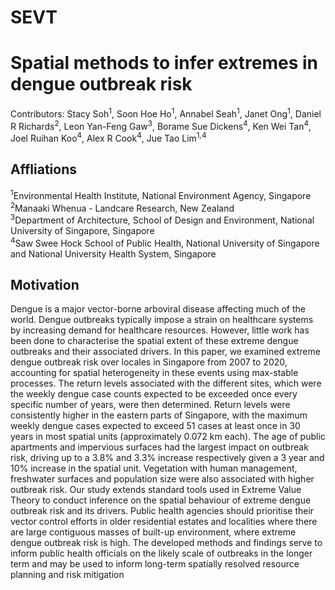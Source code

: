# SEVT

# Spatial methods to infer extremes in dengue outbreak risk
Contributors: Stacy Soh<sup>1</sup>, Soon Hoe Ho<sup>1</sup>, Annabel Seah<sup>1</sup>,  Janet Ong<sup>1</sup>, Daniel R Richards<sup>2</sup>, Leon Yan-Feng Gaw<sup>3</sup>, Borame Sue Dickens<sup>4</sup>, Ken Wei Tan<sup>4</sup>, Joel Ruihan Koo<sup>4</sup>, Alex R Cook<sup>4</sup>, Jue Tao Lim<sup>1,4</sup>

## Affliations
<sup>1</sup>Environmental Health Institute, National Environment Agency, Singapore<br/>
<sup>2</sup>Manaaki Whenua - Landcare Research, New Zealand<br/>
<sup>3</sup>Department of Architecture, School of Design and Environment, National University of Singapore, Singapore<br/>
<sup>4</sup>Saw Swee Hock School of Public Health, National University of Singapore and National University Health System, Singapore<br/>

## Motivation
Dengue  is  a  major  vector-borne  arboviral  disease  affecting  much  of  the  world.   Dengue outbreaks typically impose a strain on healthcare systems by increasing demand for healthcare resources.  However, little work has been done to characterise the spatial extent of these extreme dengue  outbreaks  and  their  associated  drivers.   In  this  paper,  we  examined  extreme  dengue outbreak risk over locales in Singapore from 2007 to 2020, accounting for spatial heterogeneity in these events using max-stable processes.  The return levels associated with the different sites, which were the weekly dengue case counts expected to be exceeded once every specific number of years, were then determined.  Return levels were consistently higher in the eastern parts of Singapore, with the maximum weekly dengue cases expected to exceed 51 cases at least once in 30 years in most spatial units (approximately 0.072 km each).  The age of public apartments and impervious surfaces had the largest impact on outbreak risk, driving up to a 3.8% and 3.3% increase respectively given a 3 year and 10% increase in the spatial unit.  Vegetation with human management, freshwater surfaces and population size were also associated with higher outbreak risk.  Our study extends standard tools used in Extreme Value Theory to conduct inference on the spatial behaviour of extreme dengue outbreak risk and its drivers.  Public health agencies should prioritise their vector control efforts in older residential estates and localities where there are  large  contiguous  masses  of  built-up  environment,  where  extreme  dengue  outbreak  risk  is high.  The developed methods and findings serve to inform public health officials on the likely scale of outbreaks in the longer term and may be used to inform long-term spatially resolved resource planning and risk mitigation
